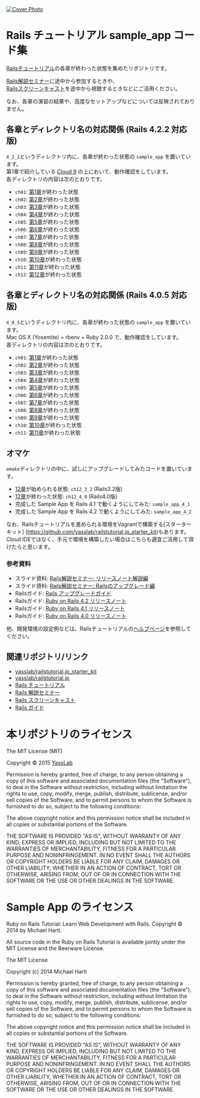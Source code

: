[![Cover Photo](https://raw.githubusercontent.com/yasslab/sample_apps/master/cover.png)](http://railstutorial.jp/)

# Rails チュートリアル sample_app コード集

[Railsチュートリアル](http://railstutorial.jp/)の各章が終わった状態を集めたリポジトリです。   

[Rails解説セミナー](http://railstutorial.jp/seminars)に途中から参加するときや、   
[Railsスクリーンキャスト](http://railstutorial.jp/screencasts)を途中から視聴するときなどにご活用ください。

なお、各章の演習の結果や、高度なセットアップなどについては反映されておりません。

## 各章とディレクトリ名の対応関係 (Rails 4.2.2 対応版)

`4_2_2`というディレクトリ内に、各章が終わった状態の `sample_app` を置いています。   
第1章で紹介している [Cloud 9](https://c9.io/) の上において、動作確認をしています。   
各ディレクトリの内容は次のとおりです。

- `ch01`: [第1章](http://railstutorial.jp/chapters/beginning?version=4.2#cha-beginning)が終わった状態
- `ch02`: [第2章](http://railstutorial.jp/chapters/toy_app?version=4.2#top)が終わった状態
- `ch03`: [第3章](http://railstutorial.jp/chapters/static_pages?version=4.2#cha-static_pages)が終わった状態
- `ch04`: [第4章](http://railstutorial.jp/chapters/rails_flavored_ruby?version=4.2#cha-rails_flavored_ruby)が終わった状態
- `ch05`: [第5章](http://railstutorial.jp/chapters/filling_in_the_layout?version=4.2#cha-filling_in_the_layout)が終わった状態
- `ch06`: [第6章](http://railstutorial.jp/chapters/modeling_users?version=4.2#cha-modeling_users)が終わった状態
- `ch07`: [第7章](http://railstutorial.jp/chapters/sign_up?version=4.2#cha-sign_up)が終わった状態
- `ch08`: [第8章](http://railstutorial.jp/chapters/log_in_log_out?version=4.2#cha-log_in_log_out)が終わった状態
- `ch09`: [第9章](http://railstutorial.jp/chapters/updating_and_deleting_users?version=4.2#cha-updating_showing_and_deleting_users)が終わった状態
- `ch10`: [第10章](http://railstutorial.jp/chapters/account_activation_password_reset?version=4.2#cha-account_activation_and_password_reset)が終わった状態
- `ch11`: [第11章](http://railstutorial.jp/chapters/user_microposts?version=4.2#cha-user_microposts)が終わった状態
- `ch12`: [第12章](http://railstutorial.jp/chapters/following_users?version=4.2#cha-following_users)が終わった状態


## 各章とディレクトリ名の対応関係 (Rails 4.0.5 対応版)

`4_0_5`というディレクトリ内に、各章が終わった状態の `sample_app` を置いています。   
Mac OS X (Yosemite) + rbenv + Ruby 2.0.0 で、動作確認をしています。   
各ディレクトリの内容は次のとおりです。

- `ch01`: [第1章](http://railstutorial.jp/chapters/beginning?version=4.0#top)が終わった状態
- `ch02`: [第2章](http://railstutorial.jp/chapters/a-demo-app?version=4.0#top)が終わった状態
- `ch03`: [第3章](http://railstutorial.jp/chapters/static-pages?version=4.0#top)が終わった状態
- `ch04`: [第4章](http://railstutorial.jp/chapters/rails-flavored-ruby?version=4.0#top)が終わった状態
- `ch05`: [第5章](http://railstutorial.jp/chapters/filling-in-the-layout?version=4.0#top)が終わった状態
- `ch06`: [第6章](http://railstutorial.jp/chapters/modeling-users?version=4.0#top)が終わった状態
- `ch07`: [第7章](http://railstutorial.jp/chapters/sign-up?version=4.0#top)が終わった状態
- `ch08`: [第8章](http://railstutorial.jp/chapters/sign-in-sign-out?version=4.0#top)が終わった状態
- `ch09`: [第9章](http://railstutorial.jp/chapters/updating-showing-and-deleting-users?version=4.0#top)が終わった状態
- `ch10`: [第10章](http://railstutorial.jp/chapters/user-microposts?version=4.0#top)が終わった状態
- `ch11`: [第11章](http://railstutorial.jp/chapters/following-users?version=4.0#top)が終わった状態

## オマケ

`omake`ディレクトリの中に、試しにアップグレードしてみたコードを置いています。

- [12章](http://railstutorial.jp/chapters/supplement?version=3.2#top)が始められる状態: `ch12_3_2` (Rails3.2版)
- [12章](http://railstutorial.jp/chapters/supplement?version=3.2#top)が終わった状態: `ch12_4_0` (Rails4.0版)
- 完成した Sample App を Rails 4.1 で動くようにしてみた: `sample_app_4_1`
- 完成した Sample App を Rails 4.2 で動くようにしてみた: `sample_app_4_2`

なお、Railsチュートリアルを進められる環境をVagrantで構築する[スターターキット] (https://github.com/yasslab/railstutorial.jp_starter_kit)もあります。    
Cloud IDEではなく、手元で環境を構築したい場合はこちらも適宜ご活用して頂けたらと思います。

### 参考資料

- スライド資料: [Rails解説セミナー: リリースノート解説編](http://www.slideshare.net/yasulab/rails-50634204)
- スライド資料: [Rails解説セミナー: Railsのアップグレード編](http://www.slideshare.net/yasulab/rails-rails)
- Railsガイド: [Rails アップグレードガイド](http://railsguides.jp/upgrading_ruby_on_rails.html)
- Railsガイド: [Ruby on Rails 4.2 リリースノート](http://railsguides.jp/4_2_release_notes.html)
- Railsガイド: [Ruby on Rails 4.1 リリースノート](http://railsguides.jp/4_1_release_notes.html)
- Railsガイド: [Ruby on Rails 4.0 リリースノート](http://railsguides.jp/4_0_release_notes.html)

他、開発環境の設定例などは、Railsチュートリアルの[ヘルプページ](http://railstutorial.jp/help)を参照してください。


## 関連リポジトリ/リンク

- [yasslab/railstutorial.jp_starter_kit](https://github.com/yasslab/railstutorial.jp_starter_kit)
- [yasslab/railstutorial.jp](https://github.com/yasslab/railstutorial.jp)
- [Rails チュートリアル](http://railstutorial.jp)
- [Rails 解説セミナー](http://railstutorial.jp/seminars)
- [Rails スクリーンキャスト](http://railstutorial.jp/screencasts)
- [Rails ガイド](http://railsguides.jp)


# 本リポジトリのライセンス

The MIT License (MIT)

Copyright &copy; 2015 [YassLab](http://yasslab.jp)

Permission is hereby granted, free of charge, to any person obtaining a copy
of this software and associated documentation files (the "Software"), to deal
in the Software without restriction, including without limitation the rights
to use, copy, modify, merge, publish, distribute, sublicense, and/or sell
copies of the Software, and to permit persons to whom the Software is
furnished to do so, subject to the following conditions:

The above copyright notice and this permission notice shall be included in all
copies or substantial portions of the Software.

THE SOFTWARE IS PROVIDED "AS IS", WITHOUT WARRANTY OF ANY KIND, EXPRESS OR
IMPLIED, INCLUDING BUT NOT LIMITED TO THE WARRANTIES OF MERCHANTABILITY,
FITNESS FOR A PARTICULAR PURPOSE AND NONINFRINGEMENT. IN NO EVENT SHALL THE
AUTHORS OR COPYRIGHT HOLDERS BE LIABLE FOR ANY CLAIM, DAMAGES OR OTHER
LIABILITY, WHETHER IN AN ACTION OF CONTRACT, TORT OR OTHERWISE, ARISING FROM,
OUT OF OR IN CONNECTION WITH THE SOFTWARE OR THE USE OR OTHER DEALINGS IN THE
SOFTWARE.

# Sample App のライセンス

Ruby on Rails Tutorial: Learn Web Development with Rails. Copyright © 2014 by Michael Hartl.

All source code in the Ruby on Rails Tutorial is available jointly under the MIT License and the Beerware License.

The MIT License

Copyright (c) 2014 Michael Hartl

Permission is hereby granted, free of charge, to any person obtaining a copy
of this software and associated documentation files (the "Software"), to deal
in the Software without restriction, including without limitation the rights
to use, copy, modify, merge, publish, distribute, sublicense, and/or sell
copies of the Software, and to permit persons to whom the Software is
furnished to do so, subject to the following conditions:

The above copyright notice and this permission notice shall be included in
all copies or substantial portions of the Software.

THE SOFTWARE IS PROVIDED "AS IS", WITHOUT WARRANTY OF ANY KIND, EXPRESS OR
IMPLIED, INCLUDING BUT NOT LIMITED TO THE WARRANTIES OF MERCHANTABILITY,
FITNESS FOR A PARTICULAR PURPOSE AND NONINFRINGEMENT.  IN NO EVENT SHALL THE
AUTHORS OR COPYRIGHT HOLDERS BE LIABLE FOR ANY CLAIM, DAMAGES OR OTHER
LIABILITY, WHETHER IN AN ACTION OF CONTRACT, TORT OR OTHERWISE, ARISING FROM,
OUT OF OR IN CONNECTION WITH THE SOFTWARE OR THE USE OR OTHER DEALINGS IN
THE SOFTWARE.


